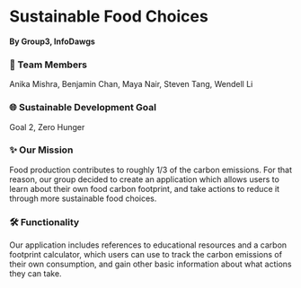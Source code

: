 # Sustainable Food Choices
**By Group3, InfoDawgs**

### 🎳 Team Members
Anika Mishra, Benjamin Chan, Maya Nair, Steven Tang, Wendell Li

### 🌐 Sustainable Development Goal
Goal 2, Zero Hunger


### ✨ Our Mission
Food production contributes to roughly 1/3 of the carbon emissions. For that reason, our group decided to create an application which allows users to learn about their own food carbon footprint, and take actions to reduce it through more sustainable food choices. 

### 🛠 Functionality
Our application includes references to educational resources and a carbon footprint calculator, which users can use to track the carbon emissions of their own consumption, and gain other basic information about what actions they can take. 


